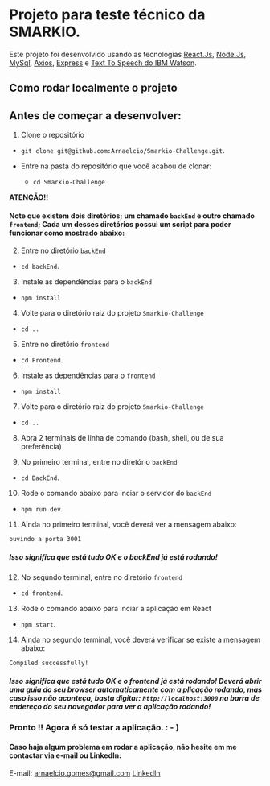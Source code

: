 
# Projeto para teste técnico da SMARKIO. 

  

Este projeto foi desenvolvido usando as tecnologias [React.Js](https://github.com/facebook/create-react-app), [Node.Js](https://nodejs.org/en/docs/), [MySql](https://dev.mysql.com/doc/), [Axios](https://axios-http.com/docs/intro), [Express](https://expressjs.com/pt-br/4x/api.html) e [Text To Speech do IBM Watson](https://www.ibm.com/cloud/watson-text-to-speech).

  

## Como rodar localmente o projeto

  
## Antes de começar a desenvolver:

1. Clone o repositório

- `git clone git@github.com:Arnaelcio/Smarkio-Challenge.git`.

- Entre na pasta do repositório que você acabou de clonar:
  - `cd Smarkio-Challenge`


**ATENÇÃO!!**
#### Note que existem dois diretórios; um chamado `backEnd` e outro chamado `frontend`; Cada um desses diretórios possui um script para poder funcionar como  mostrado abaixo:


2. Entre no diretório `backEnd` 
- `cd backEnd`.

3. Instale as dependências para o `backEnd`

- `npm install`

4. Volte para o diretório raiz do projeto `Smarkio-Challenge`

- `cd ..`

5. Entre no diretório `frontend` 

- `cd Frontend`.

6. Instale as dependências para o `frontend`

- `npm install`

7. Volte para o diretório raiz do projeto `Smarkio-Challenge`

- `cd ..`

8. Abra 2 terminais de linha de comando (bash, shell, ou de sua preferência)

9. No primeiro terminal, entre no diretório `backEnd` 

- `cd BackEnd`.

10. Rode o comando abaixo para inciar o servidor do `backEnd` 

- `npm run dev`.

11. Ainda no primeiro terminal, você deverá ver a mensagem abaixo:


`ouvindo a porta 3001`
##### Isso significa que está tudo OK e o backEnd já está rodando!

12. No segundo terminal, entre no diretório `frontend` 

- `cd frontend`.

13. Rode o comando abaixo para inciar a aplicação em React  

- `npm start`.


14. Ainda no segundo terminal, você deverá verificar se existe a mensagem abaixo:

`Compiled successfully!`

##### Isso significa que está tudo OK e o frontend já está rodando! Deverá abrir uma guia do seu browser automaticamente com a plicação rodando, mas caso isso não aconteça, basta digitar:  `http://localhost:3000` na barra de endereço do seu navegador para ver a aplicação rodando!



### Pronto !! Agora é só testar a aplicação.  : - )



#### Caso haja algum problema em rodar a aplicação, não hesite em me contactar via e-mail ou LinkedIn:

E-mail: arnaelcio.gomes@gmail.com
[LinkedIn](https://www.linkedin.com/in/arnaelciogomespereira/)
